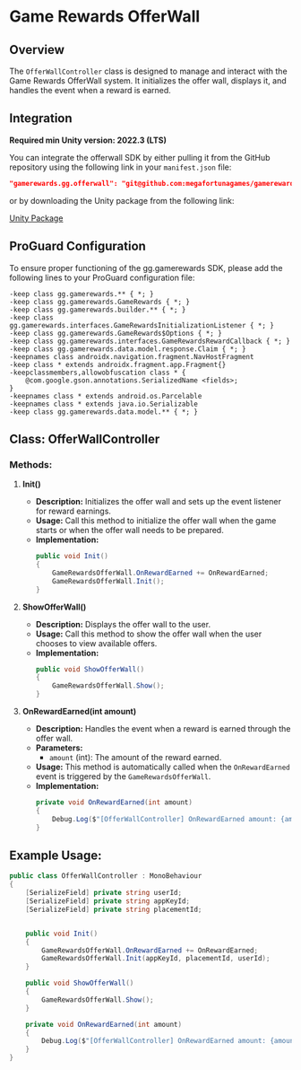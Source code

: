 # Game Rewards OfferWall

## Overview
The `OfferWallController` class is designed to manage and interact with the Game Rewards OfferWall system. It initializes the offer wall, displays it, and handles the event when a reward is earned.

## Integration

**Required min Unity version: 2022.3 (LTS)**

You can integrate the offerwall SDK by either pulling it from the GitHub repository using the following link in your `manifest.json` file:

```json
"gamerewards.gg.offerwall": "git@github.com:megafortunagames/gamerewards.gg.offerwall.git#v1.0.24"
```

or by downloading the Unity package from the following link:

[Unity Package](https://github.com/megafortunagames/gamerewards.gg.offerwall/releases)


## ProGuard Configuration

To ensure proper functioning of the gg.gamerewards SDK, please add the following lines to your ProGuard configuration file:

```proguard
-keep class gg.gamerewards.** { *; }
-keep class gg.gamerewards.GameRewards { *; }
-keep class gg.gamerewards.builder.** { *; }
-keep class gg.gamerewards.interfaces.GameRewardsInitializationListener { *; }
-keep class gg.gamerewards.GameRewards$Options { *; }
-keep class gg.gamerewards.interfaces.GameRewardsRewardCallback { *; }
-keep class gg.gamerewards.data.model.response.Claim { *; }
-keepnames class androidx.navigation.fragment.NavHostFragment
-keep class * extends androidx.fragment.app.Fragment{}
-keepclassmembers,allowobfuscation class * {
    @com.google.gson.annotations.SerializedName <fields>;
}
-keepnames class * extends android.os.Parcelable
-keepnames class * extends java.io.Serializable
-keep class gg.gamerewards.data.model.** { *; }
```

## Class: OfferWallController

### Methods:

1. **Init()**
    - **Description:** Initializes the offer wall and sets up the event listener for reward earnings.
    - **Usage:** Call this method to initialize the offer wall when the game starts or when the offer wall needs to be prepared.
    - **Implementation:**
      ```csharp
      public void Init()
      {
          GameRewardsOfferWall.OnRewardEarned += OnRewardEarned;
          GameRewardsOfferWall.Init();
      }
      ```

2. **ShowOfferWall()**
    - **Description:** Displays the offer wall to the user.
    - **Usage:** Call this method to show the offer wall when the user chooses to view available offers.
    - **Implementation:**
      ```csharp
      public void ShowOfferWall()
      {
          GameRewardsOfferWall.Show();
      }
      ```

3. **OnRewardEarned(int amount)**
    - **Description:** Handles the event when a reward is earned through the offer wall.
    - **Parameters:**
      - `amount` (int): The amount of the reward earned.
    - **Usage:** This method is automatically called when the `OnRewardEarned` event is triggered by the `GameRewardsOfferWall`.
    - **Implementation:**
      ```csharp
      private void OnRewardEarned(int amount)
      {
          Debug.Log($"[OfferWallController] OnRewardEarned amount: {amount}");
      }
      ```

## Example Usage:

```csharp
public class OfferWallController : MonoBehaviour
{
    [SerializeField] private string userId;
    [SerializeField] private string appKeyId;
    [SerializeField] private string placementId;


    public void Init()
    {
        GameRewardsOfferWall.OnRewardEarned += OnRewardEarned;
        GameRewardsOfferWall.Init(appKeyId, placementId, userId);
    }

    public void ShowOfferWall()
    {
        GameRewardsOfferWall.Show();
    }

    private void OnRewardEarned(int amount)
    {
        Debug.Log($"[OfferWallController] OnRewardEarned amount: {amount}");
    }
}
```
